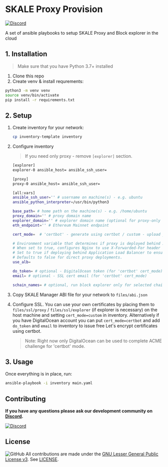 # SKALE Proxy Provision

[![Discord](https://img.shields.io/discord/534485763354787851.svg)](https://discord.gg/vvUtWJB)

A set of ansible playbooks to setup SKALE Proxy and Block explorer in the cloud

## 1. Installation

> Make sure that you have Python 3.7+ installed

1. Clone this repo
2. Create venv & install requrements:

```bash
python3 -m venv venv
source venv/bin/activate
pip install -r requirements.txt
```

## 2. Setup

1. Create inventory for your network:

   ```bash
   cp inventory-template inventory
   ```

2. Configure inventory

   > If you need only proxy - remove `[explorer]` section.

   ```bash
   [explorer]
   explorer-0 ansible_host= ansible_ssh_user=

   [proxy]
   proxy-0 ansible_host= ansible_ssh_user=

   [all:vars]
   ansible_ssh_user='' # username on machine(s) - e.g. ubuntu
   ansible_python_interpreter=/usr/bin/python3

   base_path= # home path on the machine(s) - e.g. /home/ubuntu
   proxy_domain='' # proxy domain name
   explorer_domain='' # explorer domain name (optional for proxy-only setup)
   eth_endpoint='' # Ethereum Mainnet endpoint

   cert_mode=  # 'certbot' - generate using certbot / custom - upload your own

   # Environment variable that determines if proxy is deployed behind AWS ALB.
   # When set to true, configures Nginx to use X-Forwarded-For header for client IP.
   # Set to true if deploying behind Application Load Balancer to ensure correct rate limiting.
   # Defaults to false for direct proxy deployments.
   use_alb=

   do_token= # optional - DigitalOcean token (for 'certbot' cert_mode)
   email= # optional - SSL cert email (for 'certbot' cert_mode)

   schain_names= # optional, run block explorer only for selected chains
   ```

3. Copy SKALE Manager ABI file for your network to `files/abi.json`
4. Configure SSL.
   You can use your own certificates by placing them to `files/ssl/proxy` / `files/ssl/explorer` (if explorer is necessary) on the host machine and setting `cert_mode=custom` in inventory.
   Alternatively if you have DigitalOcean account you can put `cert_mode=certbot` and add `do_token` and `email` to inventory to issue free Let's encrypt certificates using certbot.
   > Note: Right now only DigitalOcean can be used to complete ACME challenge for 'certbot' mode.

## 3. Usage

Once everything is in place, run:

```bash
ansible-playbook -i inventory main.yaml
```

## Contributing

**If you have any questions please ask our development community on [Discord](https://discord.gg/vvUtWJB).**

[![Discord](https://img.shields.io/discord/534485763354787851.svg)](https://discord.gg/vvUtWJB)

## License

![GitHub](https://img.shields.io/github/license/skalenetwork/skale.py.svg)
All contributions are made under the [GNU Lesser General Public License v3](https://www.gnu.org/licenses/lgpl-3.0.en.html). See [LICENSE](LICENSE).
